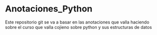 # Anotaciones_Python
Este repositorio git se va a basar en las anotaciones que valla haciendo sobre el curso que valla cojieno sobre python y sus estructuras de datos
